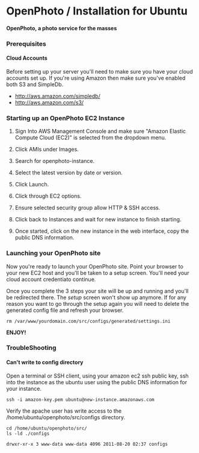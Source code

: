 OpenPhoto / Installation for Ubuntu
=======================
#### OpenPhoto, a photo service for the masses

### Prerequisites

#### Cloud Accounts

Before setting up your server you'll need to make sure you have your cloud accounts set up. If you're using Amazon then make sure you've enabled both S3 and SimpleDb.

* http://aws.amazon.com/simpledb/
* http://aws.amazon.com/s3/

### Starting up an OpenPhoto EC2 Instance

1. Sign Into AWS Management Console and make sure "Amazon Elastic Compute Cloud (EC2)" is selected from the dropdown menu.

1. Click AMIs under Images.

1. Search for openphoto-instance.

1. Select the latest version by date or version.

1. Click Launch.

1. Click through EC2 options.

1. Ensure selected security group allow HTTP & SSH access.

1. Click back to Instances and wait for new instance to finish starting.

1. Once started, click on the new instance in the web interface, copy the public DNS information.
	
### Launching your OpenPhoto site

Now you're ready to launch your OpenPhoto site. Point your browser to your new EC2 host and you'll be taken to a setup screen. You'll need your cloud account credentiato continue.

Once you complete the 3 steps your site will be up and running and you'll be redirected there. The _setup_ screen won't show up anymore. If for any reason you want to go through the setup again you will need to delete the generated config file and refresh your browser.

    rm /var/www/yourdomain.com/src/configs/generated/settings.ini

**ENJOY!**

### TroubleShooting

#### Can't write to config directory
Open a terminal or SSH client, using your amazon ec2 ssh public key, ssh into the instance as the ubuntu user using the public DNS information for your instance.

	ssh -i amazon-key.pem ubuntu@new-instance.amazonaws.com
	
Verify the apache user has write access to the /home/ubuntu/openphoto/src/configs directory.

	cd /home/ubuntu/openphoto/src/
	ls -ld ./configs
	
	drwxr-xr-x 3 www-data www-data 4096 2011-08-20 02:37 configs


	

